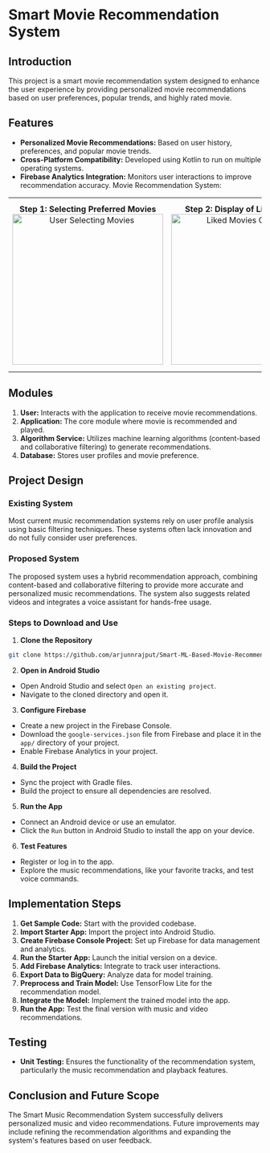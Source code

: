 # Smart Movie Recommendation System

## Introduction

This project is a smart movie recommendation system designed to enhance the user experience by providing personalized movie recommendations based on user preferences, popular trends, and highly rated movie.

## Features

- **Personalized Movie Recommendations:** Based on user history, preferences, and popular movie trends.
- **Cross-Platform Compatibility:** Developed using Kotlin to run on multiple operating systems.
- **Firebase Analytics Integration:** Monitors user interactions to improve recommendation accuracy.
Movie Recommendation System:
<div align="center"> <table> <tr> <td align="center"> <strong>Step 1: Selecting Preferred Movies</strong><br> <img src="https://github.com/user-attachments/assets/cb964516-2a7f-4d75-aece-d5e27ad4d64f" alt="User Selecting Movies" width="300"> </td> <td align="center"> <strong>Step 2: Display of Liked Movies</strong><br> <img src="https://github.com/user-attachments/assets/c9951b84-6c6a-4199-9191-1851525d6c74" alt="Liked Movies Overview" width="300"> </td> <td align="center"> <strong>Step 3: Personalized Movie Recommendations</strong><br> <img src="https://github.com/user-attachments/assets/79b69044-ddb0-4306-b10e-1dc42cf9d481" alt="Recommended Movies" width="300"> </td> </tr> </table> </div>

## Modules

1. **User:** Interacts with the application to receive movie recommendations.
2. **Application:** The core module where movie is recommended and played.
3. **Algorithm Service:** Utilizes machine learning algorithms (content-based and collaborative filtering) to generate recommendations.
4. **Database:** Stores user profiles and movie preference.

## Project Design

### Existing System
Most current music recommendation systems rely on user profile analysis using basic filtering techniques. These systems often lack innovation and do not fully consider user preferences.

### Proposed System
The proposed system uses a hybrid recommendation approach, combining content-based and collaborative filtering to provide more accurate and personalized music recommendations. The system also suggests related videos and integrates a voice assistant for hands-free usage.

### Steps to Download and Use

1. **Clone the Repository**
```bash
git clone https://github.com/arjunnrajput/Smart-ML-Based-Movie-Recommendation-System/ml
```
2. **Open in Android Studio**
- Open Android Studio and select `Open an existing project`.
- Navigate to the cloned directory and open it.

3. **Configure Firebase**
- Create a new project in the Firebase Console.
- Download the `google-services.json` file from Firebase and place it in the `app/` directory of your project.
- Enable Firebase Analytics in your project.

4. **Build the Project**
- Sync the project with Gradle files.
- Build the project to ensure all dependencies are resolved.

5. **Run the App**
- Connect an Android device or use an emulator.
- Click the `Run` button in Android Studio to install the app on your device.

6. **Test Features**
- Register or log in to the app.
- Explore the music recommendations, like your favorite tracks, and test voice commands.

## Implementation Steps

1. **Get Sample Code:** Start with the provided codebase.
2. **Import Starter App:** Import the project into Android Studio.
3. **Create Firebase Console Project:** Set up Firebase for data management and analytics.
4. **Run the Starter App:** Launch the initial version on a device.
5. **Add Firebase Analytics:** Integrate to track user interactions.
6. **Export Data to BigQuery:** Analyze data for model training.
7. **Preprocess and Train Model:** Use TensorFlow Lite for the recommendation model.
8. **Integrate the Model:** Implement the trained model into the app.
9. **Run the App:** Test the final version with music and video recommendations.

## Testing

- **Unit Testing:** Ensures the functionality of the recommendation system, particularly the music recommendation and playback features.


## Conclusion and Future Scope

The Smart Music Recommendation System successfully delivers personalized music and video recommendations. Future improvements may include refining the recommendation algorithms and expanding the system's features based on user feedback.
